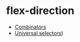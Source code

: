 # flex-direction

- [Combinators](https://developer.mozilla.org/en-US/docs/Learn_web_development/Core/Styling_basics/Combinators)
- [Universal selectors](https://developer.mozilla.org/en-US/docs/Web/CSS/Universal_selectors))
